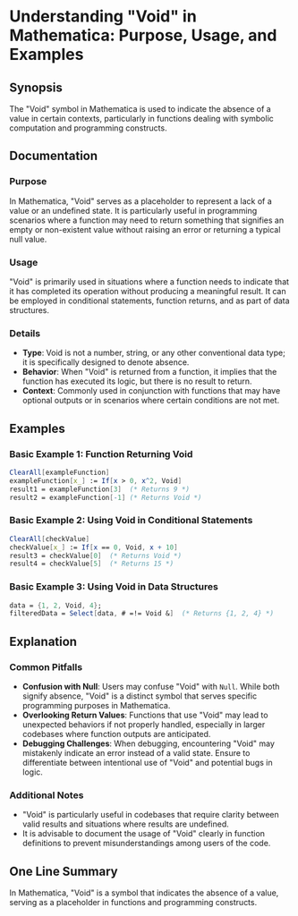 <!--
Meta Description: # Understanding "Void" in Mathematica: Purpose, Usage, and Examples ## Synopsis The "Void" symbol in Mathematica is used to indicate the absence of a ...
Meta Keywords: void, mathematica, function, returns, value
-->

# Understanding "Void" in Mathematica: Purpose, Usage, and Examples

## Synopsis
The "Void" symbol in Mathematica is used to indicate the absence of a value in certain contexts, particularly in functions dealing with symbolic computation and programming constructs.

## Documentation
### Purpose
In Mathematica, "Void" serves as a placeholder to represent a lack of a value or an undefined state. It is particularly useful in programming scenarios where a function may need to return something that signifies an empty or non-existent value without raising an error or returning a typical null value.

### Usage
"Void" is primarily used in situations where a function needs to indicate that it has completed its operation without producing a meaningful result. It can be employed in conditional statements, function returns, and as part of data structures.

### Details
- **Type**: Void is not a number, string, or any other conventional data type; it is specifically designed to denote absence.
- **Behavior**: When "Void" is returned from a function, it implies that the function has executed its logic, but there is no result to return.
- **Context**: Commonly used in conjunction with functions that may have optional outputs or in scenarios where certain conditions are not met.

## Examples
### Basic Example 1: Function Returning Void
```mathematica
ClearAll[exampleFunction]
exampleFunction[x_] := If[x > 0, x^2, Void]
result1 = exampleFunction[3]  (* Returns 9 *)
result2 = exampleFunction[-1] (* Returns Void *)
```

### Basic Example 2: Using Void in Conditional Statements
```mathematica
ClearAll[checkValue]
checkValue[x_] := If[x == 0, Void, x + 10]
result3 = checkValue[0]  (* Returns Void *)
result4 = checkValue[5]  (* Returns 15 *)
```

### Basic Example 3: Using Void in Data Structures
```mathematica
data = {1, 2, Void, 4};
filteredData = Select[data, # =!= Void &]  (* Returns {1, 2, 4} *)
```

## Explanation
### Common Pitfalls
- **Confusion with Null**: Users may confuse "Void" with `Null`. While both signify absence, "Void" is a distinct symbol that serves specific programming purposes in Mathematica.
- **Overlooking Return Values**: Functions that use "Void" may lead to unexpected behaviors if not properly handled, especially in larger codebases where function outputs are anticipated.
- **Debugging Challenges**: When debugging, encountering "Void" may mistakenly indicate an error instead of a valid state. Ensure to differentiate between intentional use of "Void" and potential bugs in logic.

### Additional Notes
- "Void" is particularly useful in codebases that require clarity between valid results and situations where results are undefined.
- It is advisable to document the usage of "Void" clearly in function definitions to prevent misunderstandings among users of the code.

## One Line Summary
In Mathematica, "Void" is a symbol that indicates the absence of a value, serving as a placeholder in functions and programming constructs.